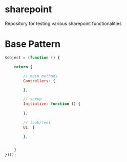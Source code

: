 # sharepoint
Repository for testing various sharepoint functionalities

# Base Pattern
```javascript
$object = (function () {

    return {

        // main methods
        Controllers: {

        },

        // setup
        Initialize: function () {
      
        },

        // look/feel
        UI: {

        },


    }
})();
```
